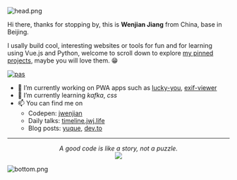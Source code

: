 ![head.png](https://i.loli.net/2020/07/12/TmAP8n236xqh75Q.png)

Hi there, thanks for stopping by, this is **Wenjian Jiang** from China, base in Beijing.

I usally build cool, interesting websites or tools for fun and for learning using Vue.js and Python, welcome to scroll down to explore [my pinned projects](#user-25657798-pinned-items-reorder-form), maybe you will love them. 😁

[![pas](https://img.shields.io/static/v1?&message=ProgressiveApp.Store&color=74b9ff&style=flat&label=Follow%20me%20at)](https://progressiveapp.store/dev/Jwenjian)

- 🔭 I’m currently working on PWA apps such as [lucky-you](https://github.com/jwenjian/lucky-you-web), [exif-viewer](https://exifviewer.netlify.app)
- 🌱 I’m currently learning *kafka*, *css*
- 📫 You can find me on 
  - Codepen: [jwenjian](https://codepen.io/jwenjian)
  - Daily talks: [timeline.jwj.life](https://timeline.jwj.life)
  - Blog posts: [yuque](https://yuque.com/jwenjian), [dev.to](https://dev.to/jwenjian)

---

<p align="center">
  <i>A good code is like a story, not a puzzle.</i><br/>
<img src="https://visitor-badge.glitch.me/badge?page_id=jwenjian.jwenjian"/>
</p>

![bottom.png](https://i.loli.net/2020/07/12/b3grZD6LFseGuUP.png)
